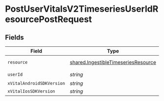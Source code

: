 # PostUserVitalsV2TimeseriesUserIdResourcePostRequest


## Fields

| Field                                                                                             | Type                                                                                              | Required                                                                                          | Description                                                                                       |
| ------------------------------------------------------------------------------------------------- | ------------------------------------------------------------------------------------------------- | ------------------------------------------------------------------------------------------------- | ------------------------------------------------------------------------------------------------- |
| `resource`                                                                                        | [shared.IngestibleTimeseriesResource](../../../sdk/models/shared/ingestibletimeseriesresource.md) | :heavy_check_mark:                                                                                | An enumeration.                                                                                   |
| `userId`                                                                                          | *string*                                                                                          | :heavy_check_mark:                                                                                | N/A                                                                                               |
| `xVitalAndroidSDKVersion`                                                                         | *string*                                                                                          | :heavy_minus_sign:                                                                                | N/A                                                                                               |
| `xVitalIosSDKVersion`                                                                             | *string*                                                                                          | :heavy_minus_sign:                                                                                | N/A                                                                                               |